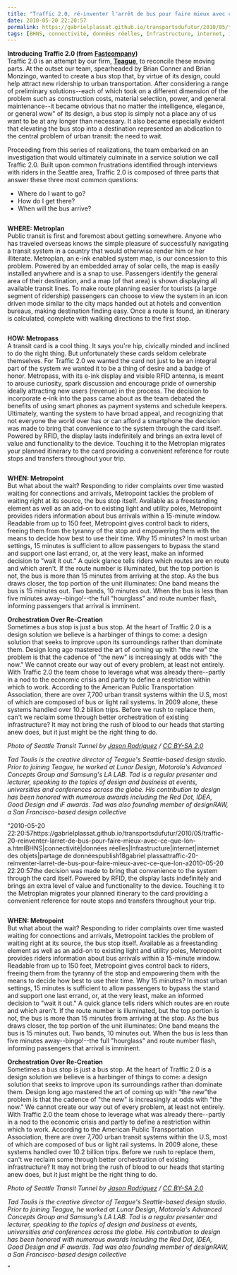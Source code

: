 ```yaml
---
title: "Traffic 2.0, ré-inventer l'arrêt de bus pour faire mieux avec ce que l'on a"
date: 2010-05-20 22:20:57
permalink: https://gabrielplassat.github.io/transportsdufutur/2010/05/traffic-20-reinventer-larret-de-bus-pour-faire-mieux-avec-ce-que-lon-a.html
tags: [BHNS, connectivité, données réelles, Infrastructure, internet, internet des objets, partage de données]
---
```


<p><strong>Introducing Traffic 2.0 (from</strong> <strong><a href="http://www.fastcompany.com/1648672/redesigning-the-bus-stop-teagues-traffic-20-makes-transit-more-friendly" target="_blank">Fastcompany</a>)</strong><br />Traffic 2.0 is an attempt by our firm, <strong><a href="http://www.teague.com/" target="_blank">Teague</a></strong>, to reconcile these moving parts. At the outset our team, spearheaded by Brian Conner and Brian Monzingo, wanted to create a bus stop that, by virtue of its design, could help attract new ridership to urban transportation. After considering a range of preliminary solutions--each of which took on a different dimension of the problem such as construction costs, material selection, power, and general maintenance--it became obvious that no matter the intelligence, elegance, or general wow" of its design, a bus stop is simply not a place any of us want to be at any longer than necessary. It also became especially evident that elevating the bus stop into a destination represented an abdication to the central problem of urban transit: the need to wait. </p> <p>Proceeding from this series of realizations, the team embarked on an investigation that would ultimately culminate in a service solution we call Traffic 2.0. Built upon common frustrations identified through interviews with riders in the Seattle area, Traffic 2.0 is composed of three parts that answer these three most common questions:</p> <ul> <li>Where do I want to go?</li> <li>How do I get there?</li> <li>When will the bus arrive?</li> </ul> <p> </p>  <!--more-->  <p><img alt="""" border=""0"" class=""float-center "" src=""/wp-content/uploads/sites/6/2010/05/traffic20rinventerlarrtdebuspourfairemieuxaveccequelona.jpg"" /></p> <p><strong>WHERE: Metroplan</strong><br />Public transit is first and foremost about getting somewhere. Anyone who has traveled overseas knows the simple pleasure of successfully navigating a transit system in a country that would otherwise render him or her illiterate. Metroplan, an e-ink enabled system map, is our concession to this problem. Powered by an embedded array of solar cells, the map is easily installed anywhere and is a snap to use. Passengers identify the general area of their destination, and a map (of that area) is shown displaying all available transit lines. To make route planning easier for tourists (a large segment of ridership) passengers can choose to view the system in an icon driven mode similar to the city maps handed out at hotels and convention bureaus, making destination finding easy. Once a route is found, an itinerary is calculated, complete with walking directions to the first stop. </p> <p><img alt="""" border=""0"" class=""float-center "" src=""/wp-content/uploads/sites/6/2010/05/traffic20rinventerlarrtdebuspourfairemieuxaveccequelona-1.jpg"" /></p> <p><strong>HOW: Metropass</strong><br />A transit card is a cool thing. It says you're hip, civically minded and inclined to do the right thing. But unfortunately these cards seldom celebrate themselves. For Traffic 2.0 we wanted the card not just to be an integral part of the system we wanted it to be a thing of desire and a badge of honor. Metropass, with its e-ink display and visible RFID antenna, is meant to arouse curiosity, spark discussion and encourage pride of ownership ideally attracting new users (revenue) in the process. The decision to incorporate e-ink into the pass came about as the team debated the benefits of using smart phones as payment systems and schedule keepers. Ultimately, wanting the system to have broad appeal, and recognizing that not everyone the world over has or can afford a smartphone the decision was made to bring that convenience to the system through the card itself. Powered by RFID, the display lasts indefinitely and brings an extra level of value and functionality to the device. Touching it to the Metroplan migrates your planned itinerary to the card providing a convenient reference for route stops and transfers throughout your trip.</p> <p><img alt="""" border=""0"" class=""float-center "" src=""/wp-content/uploads/sites/6/2010/05/traffic20rinventerlarrtdebuspourfairemieuxaveccequelona-2.jpg"" /></p> <p><strong>WHEN: Metropoint</strong><br />But what about the wait? Responding to rider complaints over time wasted waiting for connections and arrivals, Metropoint tackles the problem of waiting right at its source, the bus stop itself. Available as a freestanding element as well as an add-on to existing light and utility poles, Metropoint provides riders information about bus arrivals within a 15-minute window. Readable from up to 150 feet, Metropoint gives control back to riders, freeing them from the tyranny of the stop and empowering them with the means to decide how best to use their time. Why 15 minutes? In most urban settings, 15 minutes is sufficient to allow passengers to bypass the stand and support one last errand, or, at the very least, make an informed decision to "wait it out." A quick glance tells riders which routes are en route and which aren't. If the route number is illuminated, but the top portion is not, the bus is more than 15 minutes from arriving at the stop. As the bus draws closer, the top portion of the unit illuminates: One band means the bus is 15 minutes out. Two bands, 10 minutes out. When the bus is less than five minutes away--bingo!--the full "hourglass" and route number flash, informing passengers that arrival is imminent.</p> <p><strong>Orchestration Over Re-Creation</strong><br />Sometimes a bus stop is just a bus stop. At the heart of Traffic 2.0 is a design solution we believe is a harbinger of things to come: a design solution that seeks to improve upon its surroundings rather than dominate them. Design long ago mastered the art of coming up with "the new" the problem is that the cadence of "the new" is increasingly at odds with "the now." We cannot create our way out of every problem, at least not entirely. With Traffic 2.0 the team chose to leverage what was already there--partly in a nod to the economic crisis and partly to define a restriction within which to work. According to the American Public Transportation Association, there are over 7,700 urban transit systems within the U.S, most of which are composed of bus or light rail systems. In 2009 alone, these systems handled over 10.2 billion trips. Before we rush to replace them, can't we reclaim some through better orchestration of existing infrastructure? It may not bring the rush of blood to our heads that starting anew does, but it just might be the right thing to do.</p> <p><em>Photo of Seattle Transit Tunnel by <a href=""http://www.flickr.com/photos/jason-rodriguez/"" target=""_blank""><font color=""#003366"">Jason Rodriguez</font></a> / <a href=""http://creativecommons.org/licenses/by-sa/2.0/"" rel=""license""><font color=""#003366"">CC BY-SA 2.0</font></a></em></p> <p><em>Tad Toulis is the creative director of Teague's Seattle-based design studio. Prior to joining Teague, he worked at Lunar Design, Motorola's Advanced Concepts Group and Samsung's LA LAB. Tad is a regular presenter and lecturer, speaking to the topics of design and business at events, universities and conferences across the globe. His contribution to design has been honored with numerous awards including the Red Dot, IDEA, Good Design and iF awards. Tad was also founding member of designRAW, a San Francisco-based design collective</em></p>"2010-05-20 22:20:57https://gabrielplassat.github.io/transportsdufutur/2010/05/traffic-20-reinventer-larret-de-bus-pour-faire-mieux-avec-ce-que-lon-a.htmlBHNS|connectivité|données réelles|Infrastructure|internet|internet des objets|partage de donnéespublish18gabriel plassattraffic-20-reinventer-larret-de-bus-pour-faire-mieux-avec-ce-que-lon-a2010-05-20 22:20:57the decision was made to bring that convenience to the system through the card itself. Powered by RFID, the display lasts indefinitely and brings an extra level of value and functionality to the device. Touching it to the Metroplan migrates your planned itinerary to the card providing a convenient reference for route stops and transfers throughout your trip.</p> <p><img alt="""" border=""0"" class=""float-center "" src=""/wp-content/uploads/sites/6/2010/05/traffic20rinventerlarrtdebuspourfairemieuxaveccequelona-2.jpg"" /></p> <p><strong>WHEN: Metropoint</strong><br />But what about the wait? Responding to rider complaints over time wasted waiting for connections and arrivals, Metropoint tackles the problem of waiting right at its source, the bus stop itself. Available as a freestanding element as well as an add-on to existing light and utility poles, Metropoint provides riders information about bus arrivals within a 15-minute window. Readable from up to 150 feet, Metropoint gives control back to riders, freeing them from the tyranny of the stop and empowering them with the means to decide how best to use their time. Why 15 minutes? In most urban settings, 15 minutes is sufficient to allow passengers to bypass the stand and support one last errand, or, at the very least, make an informed decision to "wait it out." A quick glance tells riders which routes are en route and which aren't. If the route number is illuminated, but the top portion is not, the bus is more than 15 minutes from arriving at the stop. As the bus draws closer, the top portion of the unit illuminates: One band means the bus is 15 minutes out. Two bands, 10 minutes out. When the bus is less than five minutes away--bingo!--the full "hourglass" and route number flash, informing passengers that arrival is imminent.</p> <p><strong>Orchestration Over Re-Creation</strong><br />Sometimes a bus stop is just a bus stop. At the heart of Traffic 2.0 is a design solution we believe is a harbinger of things to come: a design solution that seeks to improve upon its surroundings rather than dominate them. Design long ago mastered the art of coming up with "the new"the problem is that the cadence of "the new" is increasingly at odds with "the now." We cannot create our way out of every problem, at least not entirely. With Traffic 2.0 the team chose to leverage what was already there--partly in a nod to the economic crisis and partly to define a restriction within which to work. According to the American Public Transportation Association, there are over 7,700 urban transit systems within the U.S, most of which are composed of bus or light rail systems. In 2009 alone, these systems handled over 10.2 billion trips. Before we rush to replace them, can't we reclaim some through better orchestration of existing infrastructure? It may not bring the rush of blood to our heads that starting anew does, but it just might be the right thing to do.</p> <p><em>Photo of Seattle Transit Tunnel by <a href=""http://www.flickr.com/photos/jason-rodriguez/"" target=""_blank""><font color=""#003366"">Jason Rodriguez</font></a> / <a href=""http://creativecommons.org/licenses/by-sa/2.0/"" rel=""license""><font color=""#003366"">CC BY-SA 2.0</font></a></em></p> <p><em>Tad Toulis is the creative director of Teague's Seattle-based design studio. Prior to joining Teague, he worked at Lunar Design, Motorola's Advanced Concepts Group and Samsung's LA LAB. Tad is a regular presenter and lecturer, speaking to the topics of design and business at events, universities and conferences across the globe. His contribution to design has been honored with numerous awards including the Red Dot, IDEA, Good Design and iF awards. Tad was also founding member of designRAW, a San Francisco-based design collective</em></p>"
